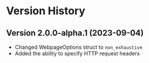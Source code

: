 # Version History

## Version 2.0.0-alpha.1 (2023-09-04)

- Changed WebpageOptions struct to `non_exhaustive`
- Added the ability to specify HTTP request headers
